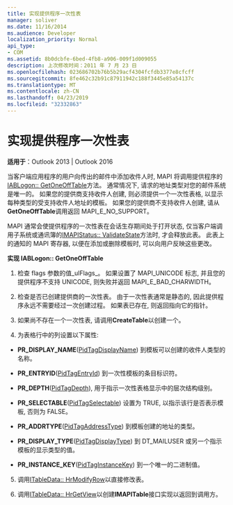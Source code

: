 ```yaml
---
title: 实现提供程序一次性表
manager: soliver
ms.date: 11/16/2014
ms.audience: Developer
localization_priority: Normal
api_type:
- COM
ms.assetid: 8b0dcbfe-6bed-4fb8-a906-009f1d009055
description: 上次修改时间：2011 年 7 月 23 日
ms.openlocfilehash: 023686702b76b5b29acf4304fcfdb3377e8cfcff
ms.sourcegitcommit: 8fe462c32b91c87911942c188f3445e85a54137c
ms.translationtype: MT
ms.contentlocale: zh-CN
ms.lasthandoff: 04/23/2019
ms.locfileid: "32332863"
---
```

# <a name="implementing-a-provider-one-off-table"></a>实现提供程序一次性表

  
  
**适用于**：Outlook 2013 | Outlook 2016 
  
当客户端应用程序的用户向传出的邮件中添加收件人时, MAPI 将调用提供程序的[IABLogon:: GetOneOffTable](iablogon-getoneofftable.md)方法。 通常情况下, 请求的地址类型对您的邮件系统是唯一的。 如果您的提供商支持收件人创建, 则必须提供一个一次性表格, 以显示每种类型的受支持收件人地址的模板。 如果您的提供商不支持收件人创建, 请从**GetOneOffTable**调用返回 MAPI_E_NO_SUPPORT。 
  
MAPI 通常会使提供程序的一次性表在会话生存期间处于打开状态, 仅当客户端调用子系统或通讯簿的[IMAPIStatus:: ValidateState](imapistatus-validatestate.md)方法时, 才会释放此表。 此表上的通知的 MAPI 寄存器, 以便在添加或删除模板时, 可以向用户反映这些更改。 
  
 **实现 IABLogon:: GetOneOffTable**
  
1. 检查 flags 参数的值_ulFlags_。 如果设置了 MAPI_UNICODE 标志, 并且您的提供程序不支持 UNICODE, 则失败并返回 MAPI_E_BAD_CHARWIDTH。 
    
2. 检查是否已创建提供商的一次性表。 由于一次性表通常是静态的, 因此提供程序永远不需要经过一次创建过程。 如果表已存在, 则返回指向它的指针。 
    
3. 如果尚不存在一个一次性表, 请调用**CreateTable**以创建一个。 
    
4. 为表格行中的列设置以下属性:
    
  - **PR_DISPLAY_NAME**([PidTagDisplayName](pidtagdisplayname-canonical-property.md)) 到模板可以创建的收件人类型的名称。 
    
  - **PR_ENTRYID**([PidTagEntryId](pidtagentryid-canonical-property.md)) 到一次性模板的条目标识符。
    
  - **PR_DEPTH**([PidTagDepth](pidtagdepth-canonical-property.md)), 用于指示一次性表格显示中的层次结构级别。
    
  - **PR_SELECTABLE**([PidTagSelectable](pidtagselectable-canonical-property.md)) 设置为 TRUE, 以指示该行是否表示模板, 否则为 FALSE。
    
  - **PR_ADDRTYPE**([PidTagAddressType](pidtagaddresstype-canonical-property.md)) 到模板创建的地址的类型。
    
  - **PR_DISPLAY_TYPE**([PidTagDisplayType](pidtagdisplaytype-canonical-property.md)) 到 DT_MAILUSER 或另一个指示模板的显示类型的值。
    
  - **PR_INSTANCE_KEY**([PidTagInstanceKey](pidtaginstancekey-canonical-property.md)) 到一个唯一的二进制值。 
    
5. 调用[ITableData:: HrModifyRow](itabledata-hrmodifyrow.md)以直接修改表。 
    
6. 调用[ITableData:: HrGetView](itabledata-hrgetview.md)以创建**IMAPITable**接口实现以返回到调用方。 
    

